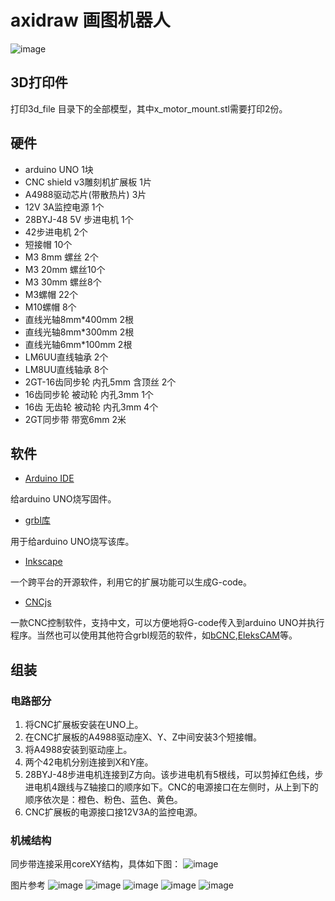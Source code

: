 # axidraw 画图机器人
![image](https://github.com/hznupeter/axidraw/blob/master/pic/axidraw-1.jpg)

## 3D打印件
打印3d_file 目录下的全部模型，其中x_motor_mount.stl需要打印2份。

## 硬件
- arduino UNO 1块
- CNC shield v3雕刻机扩展板 1片
- A4988驱动芯片(带散热片) 3片
- 12V 3A监控电源 1个
- 28BYJ-48 5V 步进电机 1个
- 42步进电机 2个
- 短接帽 10个
- M3 8mm 螺丝 2个
- M3 20mm 螺丝10个
- M3 30mm 螺丝8个
- M3螺帽 22个
- M10螺帽 8个
- 直线光轴8mm*400mm 2根
- 直线光轴8mm*300mm 2根
- 直线光轴6mm*100mm 2根
- LM6UU直线轴承 2个
- LM8UU直线轴承 8个
- 2GT-16齿同步轮 内孔5mm 含顶丝 2个
- 16齿同步轮 被动轮 内孔3mm 1个
- 16齿 无齿轮 被动轮 内孔3mm 4个
- 2GT同步带 带宽6mm 2米

## 软件

- [Arduino IDE](https://www.arduino.cc/en/Main/Software)

给arduino UNO烧写固件。

- [grbl库](https://github.com/grbl/grbl)

用于给arduino UNO烧写该库。

- [Inkscape](https://inkscape.org/en/)

一个跨平台的开源软件，利用它的扩展功能可以生成G-code。

- [CNCjs](https://github.com/cncjs/cncjs/releases/latest)

一款CNC控制软件，支持中文，可以方便地将G-code传入到arduino UNO并执行程序。当然也可以使用其他符合grbl规范的软件，如[bCNC](https://github.com/vlachoudis/bCNC),[EleksCAM](http://forum.eleksmaker.com/category/9/elekscam)等。

## 组装

### 电路部分
1. 将CNC扩展板安装在UNO上。
2. 在CNC扩展板的A4988驱动座X、Y、Z中间安装3个短接帽。
3. 将A4988安装到驱动座上。
4. 两个42电机分别连接到X和Y座。
5. 28BYJ-48步进电机连接到Z方向。该步进电机有5根线，可以剪掉红色线，步进电机4跟线与Z轴接口的顺序如下。CNC的电源接口在左侧时，从上到下的顺序依次是：橙色、粉色、蓝色、黄色。
6. CNC扩展板的电源接口接12V3A的监控电源。

### 机械结构
同步带连接采用coreXY结构，具体如下图：
![image](https://github.com/hznupeter/axidraw/blob/master/pic/corexy.jpg)

图片参考
![image](https://github.com/hznupeter/axidraw/blob/master/pic/pic1.jpg)
![image](https://github.com/hznupeter/axidraw/blob/master/pic/pic2.jpg)
![image](https://github.com/hznupeter/axidraw/blob/master/pic/pic3.jpg)
![image](https://github.com/hznupeter/axidraw/blob/master/pic/pic4.jpg)
![image](https://github.com/hznupeter/axidraw/blob/master/pic/pic5.jpg)
